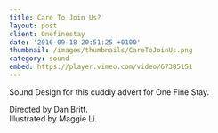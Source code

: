 ```yaml
---
title: Care To Join Us?
layout: post
client: Onefinestay
date: '2016-09-18 20:51:25 +0100'
thumbnail: /images/thumbnails/CareToJoinUs.png
category: sound
embed: https://player.vimeo.com/video/67385151
---
```

Sound Design for this cuddly advert for One Fine Stay.

Directed by Dan Britt.  
Illustrated by Maggie Li.
